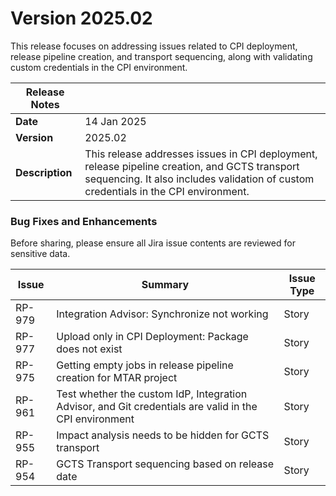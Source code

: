# Version 2025.02

This release focuses on addressing issues related to CPI deployment, release pipeline creation, and transport sequencing, along with validating custom credentials in the CPI environment.

| **Release Notes** |                                                                                                                                                                                      |
| ----------------- | ------------------------------------------------------------------------------------------------------------------------------------------------------------------------------------ |
| **Date**          | 14 Jan 2025                                                                                                                                                                          |
| **Version**       | 2025.02                                                                                                                                                                              |
| **Description**   | This release addresses issues in CPI deployment, release pipeline creation, and GCTS transport sequencing. It also includes validation of custom credentials in the CPI environment. |

### Bug Fixes and Enhancements

Before sharing, please ensure all Jira issue contents are reviewed for sensitive data.

| Issue  | Summary                                                                                                | Issue Type |
| ------ | ------------------------------------------------------------------------------------------------------ | ---------- |
| RP-979 | Integration Advisor: Synchronize not working                                                           | Story      |
| RP-977 | Upload only in CPI Deployment: Package does not exist                                                  | Story      |
| RP-975 | Getting empty jobs in release pipeline creation for MTAR project                                       | Story      |
| RP-961 | Test whether the custom IdP, Integration Advisor, and Git credentials are valid in the CPI environment | Story      |
| RP-955 | Impact analysis needs to be hidden for GCTS transport                                                  | Story      |
| RP-954 | GCTS Transport sequencing based on release date                                                        | Story      |

